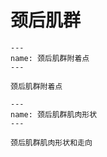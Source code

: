 # 颈后肌群

```{figure} assets/img/2022-01-22-20-21-27.png
---
name: 颈后肌群附着点
---

颈后肌群附着点
```

```{figure} assets/img/2022-01-22-20-21-50.png
---
name: 颈后肌群肌肉形状
---

颈后肌群肌肉形状和走向
```